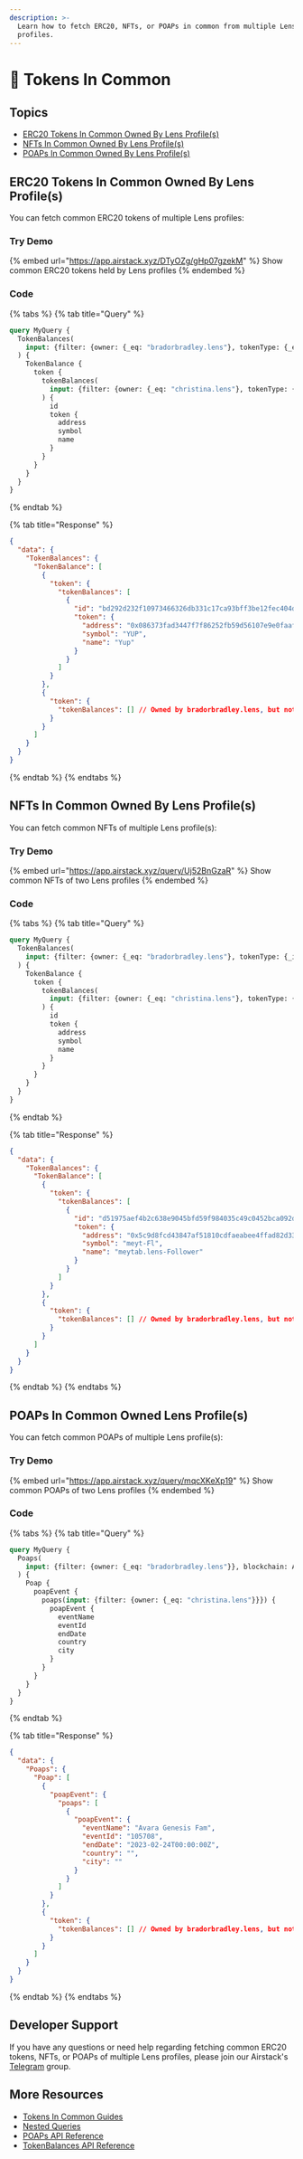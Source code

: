 ```yaml
---
description: >-
  Learn how to fetch ERC20, NFTs, or POAPs in common from multiple Lens
  profiles.
---
```


# 🤝 Tokens In Common

## Topics

* [ERC20 Tokens In Common Owned By Lens Profile(s)](tokens-in-common.md#erc20-tokens-in-common-owned-by-lens-profile-s)
* [NFTs In Common Owned By Lens Profile(s)](tokens-in-common.md#nfts-in-common-owned-by-lens-profile-s)
* [POAPs In Common Owned By Lens Profile(s)](tokens-in-common.md#poaps-in-common-owned-lens-profile-s)

## ERC20 Tokens In Common Owned By Lens Profile(s)

You can fetch common ERC20 tokens of multiple Lens profiles:

### Try Demo

{% embed url="https://app.airstack.xyz/DTyOZg/gHp07gzekM" %}
Show common ERC20 tokens held by Lens profiles
{% endembed %}

### Code

{% tabs %}
{% tab title="Query" %}
```graphql
query MyQuery {
  TokenBalances(
    input: {filter: {owner: {_eq: "bradorbradley.lens"}, tokenType: {_eq: ERC20}}, blockchain: polygon}
  ) {
    TokenBalance {
      token {
        tokenBalances(
          input: {filter: {owner: {_eq: "christina.lens"}, tokenType: {_eq: ERC20}}}
        ) {
          id
          token {
            address
            symbol
            name
          }
        }
      }
    }
  }
}
```
{% endtab %}

{% tab title="Response" %}
```json
{
  "data": {
    "TokenBalances": {
      "TokenBalance": [
        {
          "token": {
            "tokenBalances": [
              {
                "id": "bd292d232f10973466326db331c17ca93bff3be12fec404dc6b611001caacac9",
                "token": {
                  "address": "0x086373fad3447f7f86252fb59d56107e9e0faafa",
                  "symbol": "YUP",
                  "name": "Yup"
                }
              }
            ]
          }
        },
        {
          "token": {
            "tokenBalances": [] // Owned by bradorbradley.lens, but not owned by christina.lens
          }
        }
      ]
    }
  }
}
```
{% endtab %}
{% endtabs %}

## NFTs In Common Owned By Lens Profile(s)

You can fetch common NFTs of multiple Lens profile(s):

### Try Demo

{% embed url="https://app.airstack.xyz/query/Uj52BnGzaR" %}
Show common NFTs of two Lens profiles
{% endembed %}

### Code

{% tabs %}
{% tab title="Query" %}
```graphql
query MyQuery {
  TokenBalances(
    input: {filter: {owner: {_eq: "bradorbradley.lens"}, tokenType: {_in: [ERC721, ERC1155]}}, blockchain: polygon}
  ) {
    TokenBalance {
      token {
        tokenBalances(
          input: {filter: {owner: {_eq: "christina.lens"}, tokenType: {_in: [ERC721, ERC1155]}}}
        ) {
          id
          token {
            address
            symbol
            name
          }
        }
      }
    }
  }
}
```
{% endtab %}

{% tab title="Response" %}
```json
{
  "data": {
    "TokenBalances": {
      "TokenBalance": [
        {
          "token": {
            "tokenBalances": [
              {
                "id": "d51975aef4b2c638e9045bfd59f984035c49c0452bca092d1bc79ce5143b395a",
                "token": {
                  "address": "0x5c9d8fcd43847af51810cdfaeabee4ffad82d331",
                  "symbol": "meyt-Fl",
                  "name": "meytab.lens-Follower"
                }
              }
            ]
          }
        },
        {
          "token": {
            "tokenBalances": [] // Owned by bradorbradley.lens, but not owned by christina.lens
          }
        }
      ]
    }
  }
}
```
{% endtab %}
{% endtabs %}

## POAPs In Common Owned Lens Profile(s)

You can fetch common POAPs of multiple Lens profile(s):

### Try Demo

{% embed url="https://app.airstack.xyz/query/mqcXKeXp19" %}
Show common POAPs of two Lens profiles
{% endembed %}

### Code

{% tabs %}
{% tab title="Query" %}
```graphql
query MyQuery {
  Poaps(
    input: {filter: {owner: {_eq: "bradorbradley.lens"}}, blockchain: ALL, order: {createdAtBlockNumber: DESC}}
  ) {
    Poap {
      poapEvent {
        poaps(input: {filter: {owner: {_eq: "christina.lens"}}}) {
          poapEvent {
            eventName
            eventId
            endDate
            country
            city
          }
        }
      }
    }
  }
}
```
{% endtab %}

{% tab title="Response" %}
```json
{
  "data": {
    "Poaps": {
      "Poap": [
        {
          "poapEvent": {
            "poaps": [
              {
                "poapEvent": {
                  "eventName": "Avara Genesis Fam",
                  "eventId": "105708",
                  "endDate": "2023-02-24T00:00:00Z",
                  "country": "",
                  "city": ""
                }
              }
            ]
          }
        },
        {
          "token": {
            "tokenBalances": [] // Owned by bradorbradley.lens, but not owned by christina.lens
          }
        }
      ]
    }
  }
}
```
{% endtab %}
{% endtabs %}

## Developer Support

If you have any questions or need help regarding fetching common ERC20 tokens, NFTs, or POAPs of multiple Lens profiles, please join our Airstack's [Telegram](https://t.me/+1k3c2FR7z51mNDRh) group.

## More Resources

* [Tokens In Common Guides](../tokens-in-common/)
* [Nested Queries](../../api-references/nested-queries.md)
* [POAPs API Reference](../../api-references/api-reference/poaps-api/)
* [TokenBalances API Reference](../../api-references/api-reference/tokenbalances-api/)
